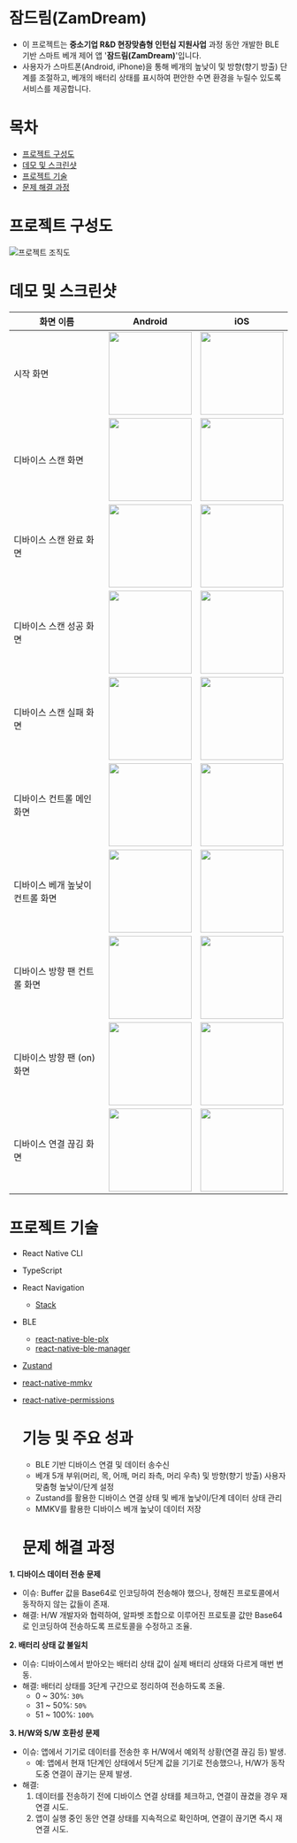 # 잠드림(ZamDream)
- 이 프로젝트는 **중소기업 R&D 현장맞춤형 인턴십 지원사업** 과정 동안 개발한 BLE 기반 스마트 베개 제어 앱 '**잠드림(ZamDream)**'입니다.
- 사용자가 스마트폰(Android, iPhone)을 통해 베개의 높낮이 및 방향(향기 방출) 단계를 조절하고, 베개의 배터리 상태를 표시하여 편안한 수면 환경을 누릴수 있도록 서비스를 제공합니다.
  
# 목차
- [프로젝트 구성도](#프로젝트-구성도)
- [데모 및 스크린샷](#데모-및-스크린샷)
- [프로젝트 기술](#프로젝트-기술)
- [문제 해결 과정](#문제-해결-과정)

# 프로젝트 구성도
![프로젝트 조직도](https://github.com/user-attachments/assets/fc9c1ae0-6296-40e8-81f7-140426fc3be8)

# 데모 및 스크린샷
| 화면 이름               | Android                                                                 | iOS                                                                     |
|-------------------------|------------------------------------------------------------------------|-------------------------------------------------------------------------|
| 시작 화면              | <img src="https://github.com/user-attachments/assets/b90a4438-6871-41be-90f7-d1dea541c5af" width="150"> | <img src="https://github.com/user-attachments/assets/dd6ee135-edf1-4314-8a28-ec773686a1d2" width="150"> |
| 디바이스 스캔 화면      | <img src="https://github.com/user-attachments/assets/89240816-fce1-486d-afa9-890f26b3bab9" width="150"> | <img src="https://github.com/user-attachments/assets/1613d41e-a8b5-49c3-b266-43461351f869" width="150"> |
| 디바이스 스캔 완료 화면 | <img src="https://github.com/user-attachments/assets/4dd3615e-3229-463c-b720-074724447756" width="150"> | <img src="https://github.com/user-attachments/assets/bab55b42-acc1-43bd-b770-45fcce66a0b5" width="150"> |
| 디바이스 스캔 성공 화면 | <img src="https://github.com/user-attachments/assets/da0fce6e-c452-478e-9f4a-be36f15deaee" width="150"> | <img src="https://github.com/user-attachments/assets/f6e58e67-35aa-4fd5-93b3-dac66a893db1" width="150"> |
| 디바이스 스캔 실패 화면 | <img src="https://github.com/user-attachments/assets/0d7262b8-7493-4373-a514-04d8f85ce188" width="150"> | <img src="https://github.com/user-attachments/assets/783e3ee4-8ceb-448a-9ef8-7911e14d6cb6" width="150"> |
| 디바이스 컨트롤 메인 화면 | <img src="https://github.com/user-attachments/assets/2cc0bbfd-1764-40f8-bf77-830be569fbc2" width="150"> | <img src="https://github.com/user-attachments/assets/e60345ac-b097-4b5f-8321-e7293f835b82" width="150"> |
| 디바이스 베개 높낮이 컨트롤 화면 | <img src="https://github.com/user-attachments/assets/f0928d17-8028-4c5f-a1e9-179b194b6804" width="150"> | <img src="https://github.com/user-attachments/assets/133adcf3-8292-418d-a7bb-af9f7e6cb248" width="150"> |
| 디바이스 방향 팬 컨트롤 화면 | <img src="https://github.com/user-attachments/assets/4b7c80a4-47cd-4be7-8ddb-0b624826ed0b" width="150"> | <img src="https://github.com/user-attachments/assets/05a9c7d0-1929-4937-984a-52b90af40d74" width="150"> |
| 디바이스 방향 팬 (on) 화면 | <img src="https://github.com/user-attachments/assets/9a526d8a-8605-4269-a86c-70cdb89343a2" width="150"> | <img src="https://github.com/user-attachments/assets/7fda1af6-abb0-46d6-a603-5a9a6fac2935" width="150"> |
| 디바이스 연결 끊김 화면 | <img src="https://github.com/user-attachments/assets/9d749df8-f97f-4803-bab5-f2a8273b7e21" width="150"> | <img src="https://github.com/user-attachments/assets/8207b320-a702-44d2-9ccf-855b425706b7" width="150"> |



# 프로젝트 기술
- React Native CLI
- TypeScript
- React Navigation
  - [Stack](https://reactnavigation.org/docs/stack-navigator/)
- BLE
  - [react-native-ble-plx](https://github.com/dotintent/react-native-ble-plx)
  - [react-native-ble-manager](https://github.com/innoveit/react-native-ble-manager)
- [Zustand](https://zustand-demo.pmnd.rs/)
- [react-native-mmkv](https://github.com/mrousavy/react-native-mmkv)
- [react-native-permissions](https://github.com/zoontek/react-native-permissions)

  # 기능 및 주요 성과
  - BLE 기반 디바이스 연결 및 데이터 송수신
  - 베개 5개 부위(머리, 목, 어깨, 머리 좌측, 머리 우측) 및 방향(향기 방출) 사용자 맞춤형 높낮이/단계 설정
  - Zustand를 활용한 디바이스 연결 상태 및 베개 높낮이/단계 데이터 상태 관리
  - MMKV를 활용한 디바이스 베개 높낮이 데이터 저장
 
  # 문제 해결 과정
**1. 디바이스 데이터 전송 문제**
- 이슈: Buffer 값을 Base64로 인코딩하여 전송해야 했으나, 정해진 프로토콜에서 동작하지 않는 값들이 존재.
- 해결: H/W 개발자와 협력하여, 알파벳 조합으로 이루어진 프로토콜 값만 Base64로 인코딩하여 전송하도록 프로토콜을 수정하고 조율.

**2. 배터리 상태 값 불일치**
- 이슈: 디바이스에서 받아오는 배터리 상태 값이 실제 배터리 상태와 다르게 매번 변동.
- 해결: 배터리 상태를 3단계 구간으로 정리하여 전송하도록 조율.
  - 0 ~ 30%: `30%`
  - 31 ~ 50%: `50%`
  - 51 ~ 100%: `100%`

**3. H/W와 S/W 호환성 문제**
- 이슈: 앱에서 기기로 데이터를 전송한 후 H/W에서 예외적 상황(연결 끊김 등) 발생.
  - 예: 앱에서 현재 1단계인 상태에서 5단계 값을 기기로 전송했으나, H/W가 동작 도중 연결이 끊기는 문제 발생.
- 해결:
  1. 데이터를 전송하기 전에 디바이스 연결 상태를 체크하고, 연결이 끊겼을 경우 재연결 시도.
  2. 앱이 실행 중인 동안 연결 상태를 지속적으로 확인하며, 연결이 끊기면 즉시 재연결 시도.
